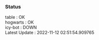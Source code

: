 ### Status


table : OK  
hogwarts : OK  
icy-bot : DOWN  
Latest Update : 2022-11-12 02:51:54.909765
